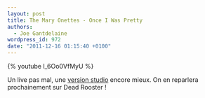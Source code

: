 ```yaml
---
layout: post
title: The Mary Onettes - Once I Was Pretty
authors:
  - Joe Gantdelaine
wordpress_id: 972
date: "2011-12-16 01:15:40 +0100"
---
```


{% youtube l_6Oo0VfMyU %}

Un live pas mal, une
[version studio](http://grooveshark.com/s/Once+I+Was+Pretty/2DZWVd?src=5) encore
mieux. On en reparlera prochainement sur Dead Rooster !
